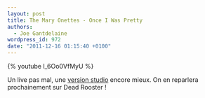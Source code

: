 ```yaml
---
layout: post
title: The Mary Onettes - Once I Was Pretty
authors:
  - Joe Gantdelaine
wordpress_id: 972
date: "2011-12-16 01:15:40 +0100"
---
```


{% youtube l_6Oo0VfMyU %}

Un live pas mal, une
[version studio](http://grooveshark.com/s/Once+I+Was+Pretty/2DZWVd?src=5) encore
mieux. On en reparlera prochainement sur Dead Rooster !
